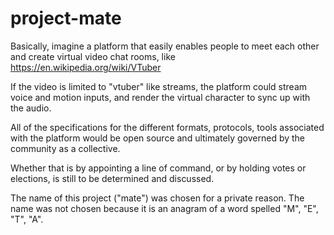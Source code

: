 # project-mate
Basically, imagine a platform that easily enables people to meet each other and create virtual video chat rooms, like https://en.wikipedia.org/wiki/VTuber

If the video is limited to "vtuber" like streams, the platform could stream voice and motion inputs, and render the virtual character to sync up with the audio.

All of the specifications for the different formats, protocols, tools associated with the platform would be open source and ultimately governed by the community as a collective.

Whether that is by appointing a line of command, or by holding votes or elections, is still to be determined and discussed.

The name of this project ("mate") was chosen for a private reason. The name was not chosen because it is an anagram of a word spelled "M",   "E",    "T",  "A".
